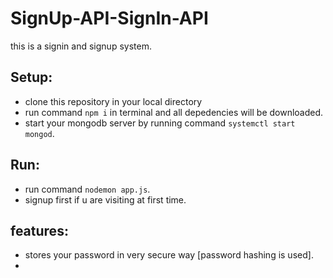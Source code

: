 # SignUp-API-SignIn-API
this is a signin and signup system.

## Setup:
- clone this repository in your local directory
- run command `npm i` in terminal and all depedencies will be downloaded.
- start your mongodb server by running command `systemctl start mongod`.

## Run:
- run command `nodemon app.js`.
- signup first if u are visiting at first time.

## features:
- stores your password in very secure way [password hashing is used].
- 

